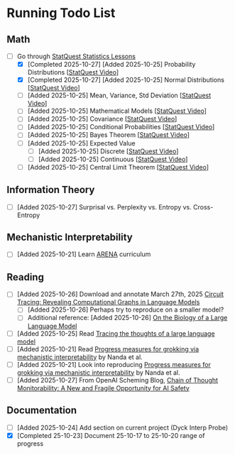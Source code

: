 # Running Todo List

## Math
- [ ] Go through [StatQuest Statistics Lessons](https://www.youtube.com/watch?v=qBigTkBLU6g&list=PLblh5JKOoLUK0FLuzwntyYI10UQFUhsY9)
    - [x] [Completed 2025-10-27] [Added 2025-10-25] Probability Distributions [[StatQuest Video](https://www.youtube.com/watch?v=oI3hZJqXJuc&list=PLblh5JKOoLUK0FLuzwntyYI10UQFUhsY9&index=2)]
    - [x] [Completed 2025-10-27] [Added 2025-10-25] Normal Distributions [[StatQuest Video](https://www.youtube.com/watch?v=rzFX5NWojp0&list=PLblh5JKOoLUK0FLuzwntyYI10UQFUhsY9&index=3)]
    - [ ] [Added 2025-10-25] Mean, Variance, Std Deviation [[StatQuest Video](https://www.youtube.com/watch?v=SzZ6GpcfoQY&list=PLblh5JKOoLUK0FLuzwntyYI10UQFUhsY9&index=7)]
    - [ ] [Added 2025-10-25] Mathematical Models [[StatQuest Video](https://www.youtube.com/watch?v=yQhTtdq_y9M&list=PLblh5JKOoLUK0FLuzwntyYI10UQFUhsY9&index=8)]
    - [ ] [Added 2025-10-25] Covariance [[StatQuest Video](https://www.youtube.com/watch?v=qtaqvPAeEJY&list=PLblh5JKOoLUK0FLuzwntyYI10UQFUhsY9&index=17&pp=iAQB)]
    - [ ] [Added 2025-10-25] Conditional Probabilities [[StatQuest Video](https://www.youtube.com/watch?v=_IgyaD7vOOA&list=PLblh5JKOoLUK0FLuzwntyYI10UQFUhsY9&index=19&pp=iAQB)]
    - [ ] [Added 2025-10-25] Bayes Theorem [[StatQuest Video](https://www.youtube.com/watch?v=9wCnvr7Xw4E&list=PLblh5JKOoLUK0FLuzwntyYI10UQFUhsY9&index=20&pp=iAQB)]
    - [ ] [Added 2025-10-25] Expected Value 
        - [ ] [Added 2025-10-25] Discrete [[StatQuest Video](https://www.youtube.com/watch?v=KLs_7b7SKi4&list=PLblh5JKOoLUK0FLuzwntyYI10UQFUhsY9&index=21&pp=iAQB)]
        - [ ] [Added 2025-10-25] Continuous [[StatQuest Video](https://www.youtube.com/watch?v=OSPr6G6Ka-U&list=PLblh5JKOoLUK0FLuzwntyYI10UQFUhsY9&index=22&pp=iAQB)]
    - [ ] [Added 2025-10-25] Central Limit Theorem [[StatQuest Video](https://www.youtube.com/watch?v=YAlJCEDH2uY&list=PLblh5JKOoLUK0FLuzwntyYI10UQFUhsY9&index=24&pp=iAQB0gcJCQYKAYcqIYzv)]

## Information Theory
- [ ] [Added 2025-10-27] Surprisal vs. Perplexity vs. Entropy vs. Cross-Entropy

## Mechanistic Interpretability
- [ ] [Added 2025-10-21] Learn [ARENA](https://www.arena.education/curriculum) curriculum

## Reading
- [ ] [Added 2025-10-26] Download and annotate March 27th, 2025 [Circuit Tracing: Revealing Computational Graphs in Language Models](https://transformer-circuits.pub/2025/attribution-graphs/methods.html)
    - [ ] [Added 2025-10-26] Perhaps try to reproduce on a smaller model?
    - [ ] Additional reference: [Added 2025-10-26] [On the Biology of a Large Language Model](https://transformer-circuits.pub/2025/attribution-graphs/biology.html)
- [ ] [Added 2025-10-25] Read [Tracing the thoughts of a large language model](https://www.anthropic.com/research/tracing-thoughts-language-model)
- [ ] [Added 2025-10-21] Read [Progress measures for grokking via mechanistic interpretability](https://arxiv.org/abs/2301.05217) by Nanda et al.
- [ ] [Added 2025-10-21] Look into reproducing [Progress measures for grokking via mechanistic interpretability](https://arxiv.org/abs/2301.05217) by Nanda et al.
- [ ] [Added 2025-10-27] From OpenAI Scheming Blog, [Chain of Thought Monitorability: A New and Fragile Opportunity for AI Safety](https://arxiv.org/abs/2507.11473)

## Documentation
- [ ] [Added 2025-10-24] Add section on current project (Dyck Interp Probe)
- [x] [Completed 25-10-23] Document 25-10-17 to 25-10-20 range of progress